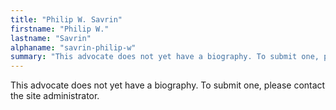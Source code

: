 ```yaml
---
title: "Philip W. Savrin"
firstname: "Philip W."
lastname: "Savrin"
alphaname: "savrin-philip-w"
summary: "This advocate does not yet have a biography. To submit one, please contact the site administrator."
---
```

This advocate does not yet have a biography. To submit one, please contact the site administrator.

